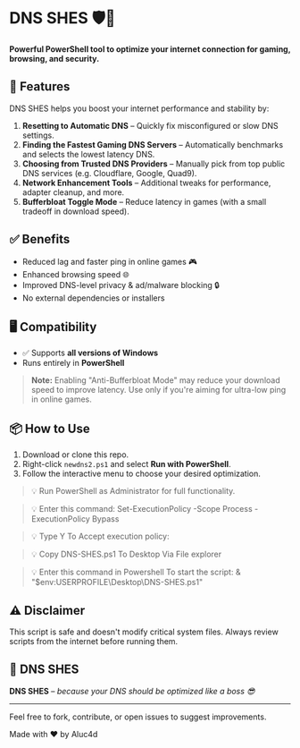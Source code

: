 # DNS SHES 🛡️🚀

**Powerful PowerShell tool to optimize your internet connection for gaming, browsing, and security.**

## 🔧 Features

DNS SHES helps you boost your internet performance and stability by:

1. **Resetting to Automatic DNS** – Quickly fix misconfigured or slow DNS settings.
2. **Finding the Fastest Gaming DNS Servers** – Automatically benchmarks and selects the lowest latency DNS.
3. **Choosing from Trusted DNS Providers** – Manually pick from top public DNS services (e.g. Cloudflare, Google, Quad9).
4. **Network Enhancement Tools** – Additional tweaks for performance, adapter cleanup, and more.
5. **Bufferbloat Toggle Mode** – Reduce latency in games (with a small tradeoff in download speed).

## ✅ Benefits

- Reduced lag and faster ping in online games 🎮  
- Enhanced browsing speed 🌐  
- Improved DNS-level privacy & ad/malware blocking 🔒  
- No external dependencies or installers

## 🖥️ Compatibility

- ✅ Supports **all versions of Windows**
- Runs entirely in **PowerShell**

> **Note:** Enabling "Anti-Bufferbloat Mode" may reduce your download speed to improve latency. Use only if you're aiming for ultra-low ping in online games.

## 📦 How to Use

1. Download or clone this repo.
2. Right-click `newdns2.ps1` and select **Run with PowerShell**.
3. Follow the interactive menu to choose your desired optimization.

> 💡 Run PowerShell as Administrator for full functionality.

> 💡 Enter this command:
Set-ExecutionPolicy -Scope Process -ExecutionPolicy Bypass

> 💡 Type Y To Accept execution policy:

> 💡 Copy DNS-SHES.ps1 To Desktop Via File explorer

> 💡 Enter this command in Powershell To start the script:
& "$env:USERPROFILE\Desktop\DNS-SHES.ps1"

## ⚠️ Disclaimer

This script is safe and doesn't modify critical system files. Always review scripts from the internet before running them.

## 📁 DNS SHES

**DNS SHES** – *because your DNS should be optimized like a boss 😎*

---

Feel free to fork, contribute, or open issues to suggest improvements.

Made with ❤️ by Aluc4d
